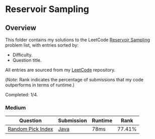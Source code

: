 # Reservoir Sampling

## Overview
This folder contains my solutions to the LeetCode [Reservoir Sampling](https://leetcode.com/problem-list/reservoir-sampling/) problem list,
with entries sorted by:
- Difficulty.
- Question title.

All entries are sourced from my [LeetCode](https://github.com/shumarb/leetcode) repository.

(*Note*: Rank indicates the percentage of submissions that my code outperforms in terms of runtime.)

Completed: 1/4.

### Medium
| Question                                                                          | Submission                                                                                  | Runtime | Rank   |
|-----------------------------------------------------------------------------------|---------------------------------------------------------------------------------------------|---------|--------|
| [Random Pick Index](https://leetcode.com/problems/random-pick-index/description/) | [Java](https://github.com/shumarb/leetcode/blob/main/submissions/java/RandomPickIndex.java) | 78ms    | 77.41% |
